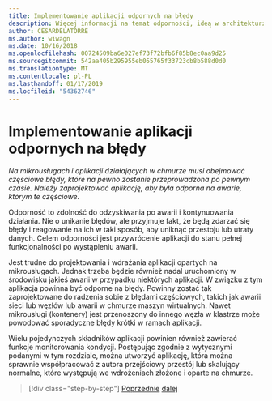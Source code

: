 ```yaml
---
title: Implementowanie aplikacji odpornych na błędy
description: Więcej informacji na temat odporności, ideą w architekturze mikrousług. Należy znać sposób poprawnego działania obsługi błędów przejściowych, ponieważ będą one występować.
author: CESARDELATORRE
ms.author: wiwagn
ms.date: 10/16/2018
ms.openlocfilehash: 00724509ba6e027ef73f72bfb6f85b8ec0aa9d25
ms.sourcegitcommit: 542aa405b295955eb055765f33723cb8b588d0d0
ms.translationtype: MT
ms.contentlocale: pl-PL
ms.lasthandoff: 01/17/2019
ms.locfileid: "54362746"
---
```

# <a name="implement-resilient-applications"></a>Implementowanie aplikacji odpornych na błędy

*Na mikrousługach i aplikacji działających w chmurze musi obejmować częściowe błędy, które na pewno zostanie przeprowadzona po pewnym czasie. Należy zaprojektować aplikację, aby była odporna na awarie, którym te częściowe.*

Odporność to zdolność do odzyskiwania po awarii i kontynuowania działania. Nie o unikanie błędów, ale przyjmuje fakt, że będą zdarzać się błędy i reagowanie na ich w taki sposób, aby uniknąć przestoju lub utraty danych. Celem odporności jest przywrócenie aplikacji do stanu pełnej funkcjonalności po wystąpieniu awarii.

Jest trudne do projektowania i wdrażania aplikacji opartych na mikrousługach. Jednak trzeba będzie również nadal uruchomiony w środowisku jakieś awarii w przypadku niektórych aplikacji. W związku z tym aplikacja powinna być odporne na błędy. Powinny zostać tak zaprojektowane do radzenia sobie z błędami częściowych, takich jak awarii sieci lub węzłów lub awarii w chmurze maszyn wirtualnych. Nawet mikrousługi (kontenery) jest przenoszony do innego węzła w klastrze może powodować sporadyczne błędy krótki w ramach aplikacji.

Wielu pojedynczych składników aplikacji powinien również zawierać funkcje monitorowania kondycji. Postępując zgodnie z wytycznymi podanymi w tym rozdziale, można utworzyć aplikację, która można sprawnie współpracować z autora przejściowy przestój lub skalujący normalne, które występują we wdrożeniach złożone i oparte na chmurze.

>[!div class="step-by-step"]
>[Poprzednie](../microservice-ddd-cqrs-patterns/microservice-application-layer-implementation-web-api.md)
>[dalej](handle-partial-failure.md)